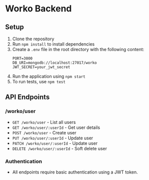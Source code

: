 # Worko Backend

## Setup

1. Clone the repository
2. Run `npm install` to install dependencies
3. Create a `.env` file in the root directory with the following content:
    ```
    PORT=3000
    DB_URI=mongodb://localhost:27017/worko
    JWT_SECRET=your_jwt_secret
    ```
4. Run the application using `npm start`
5. To run tests, use `npm test`

## API Endpoints

### /worko/user
- `GET /worko/user` - List all users
- `GET /worko/user/:userId` - Get user details
- `POST /worko/user` - Create user
- `PUT /worko/user/:userId` - Update user
- `PATCH /worko/user/:userId` - Update user
- `DELETE /worko/user/:userId` - Soft delete user

### Authentication
- All endpoints require basic authentication using a JWT token.
